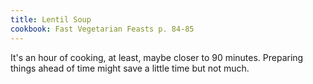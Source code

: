 ```yaml
---
title: Lentil Soup
cookbook: Fast Vegetarian Feasts p. 84-85
---
```

It's an hour of cooking, at least, maybe closer
to 90 minutes. Preparing things ahead of time 
might save a little time but not much.
